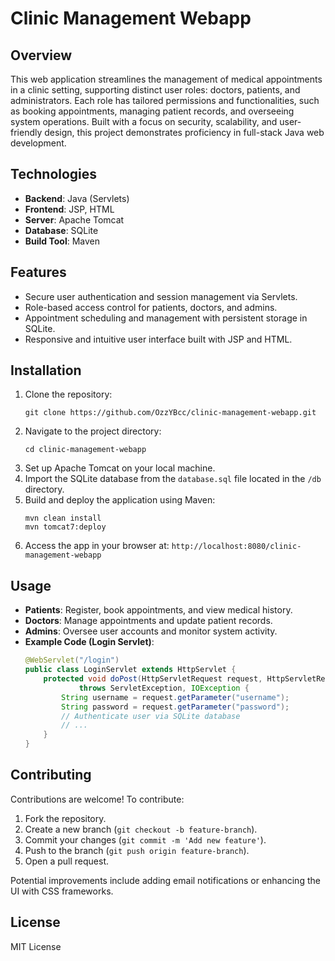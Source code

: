 

# Clinic Management Webapp

## Overview
This web application streamlines the management of medical appointments in a clinic setting, supporting distinct user roles: doctors, patients, and administrators. Each role has tailored permissions and functionalities, such as booking appointments, managing patient records, and overseeing system operations. Built with a focus on security, scalability, and user-friendly design, this project demonstrates proficiency in full-stack Java web development.

## Technologies
- **Backend**: Java (Servlets)
- **Frontend**: JSP, HTML
- **Server**: Apache Tomcat
- **Database**: SQLite
- **Build Tool**: Maven

## Features
- Secure user authentication and session management via Servlets.
- Role-based access control for patients, doctors, and admins.
- Appointment scheduling and management with persistent storage in SQLite.
- Responsive and intuitive user interface built with JSP and HTML.

## Installation
1. Clone the repository:
   ```
   git clone https://github.com/OzzYBcc/clinic-management-webapp.git
   ```
2. Navigate to the project directory:
   ```
   cd clinic-management-webapp
   ```
3. Set up Apache Tomcat on your local machine.
4. Import the SQLite database from the `database.sql` file located in the `/db` directory.
5. Build and deploy the application using Maven:
   ```
   mvn clean install
   mvn tomcat7:deploy
   ```
6. Access the app in your browser at: `http://localhost:8080/clinic-management-webapp`

## Usage
- **Patients**: Register, book appointments, and view medical history.
- **Doctors**: Manage appointments and update patient records.
- **Admins**: Oversee user accounts and monitor system activity.
- **Example Code (Login Servlet)**:
  ```java
  @WebServlet("/login")
  public class LoginServlet extends HttpServlet {
      protected void doPost(HttpServletRequest request, HttpServletResponse response) 
              throws ServletException, IOException {
          String username = request.getParameter("username");
          String password = request.getParameter("password");
          // Authenticate user via SQLite database
          // ...
      }
  }
  ```

## Contributing
Contributions are welcome! To contribute:
1. Fork the repository.
2. Create a new branch (`git checkout -b feature-branch`).
3. Commit your changes (`git commit -m 'Add new feature'`).
4. Push to the branch (`git push origin feature-branch`).
5. Open a pull request.

Potential improvements include adding email notifications or enhancing the UI with CSS frameworks.

## License
MIT License


